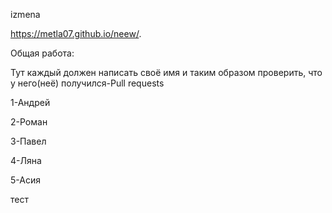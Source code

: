 izmena

https://metla07.github.io/neew/.

Общая работа:

Тут каждый должен написать своё имя и таким образом проверить, что у него(неё) получился-Pull requests

1-Андрей

2-Роман

3-Павел

4-Ляна

5-Асия

тест 
